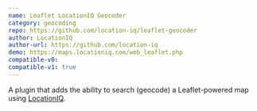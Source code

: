 ```yaml
---
name: Leaflet LocationIQ Geocoder
category: geocoding
repo: https://github.com/location-iq/leaflet-geocoder
author: LocationIQ
author-url: https://github.com/location-iq
demo: https://maps.locationiq.com/web_leaflet.php
compatible-v0:
compatible-v1: true
---
```


A plugin that adds the ability to search (geocode) a Leaflet-powered map using <a href="https://locationiq.com/">LocationIQ</a>.
